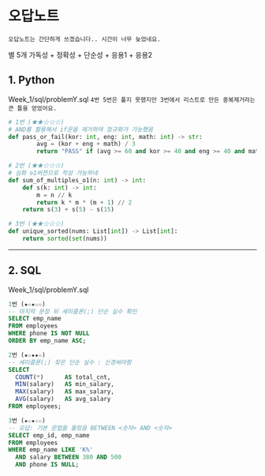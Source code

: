# 오답노트

`오답노트는 간단하게 쓰겠습니다.. 시간이 너무 늦었네요.`

별 5개
가독성 + 정확성 + 단순성 + 응용1 + 응용2

## 1. Python

Week_1/sql/problemY.sql
`4번 5번은 풀지 못했지만 3번에서 리스트로 만든 중복제거라는 큰 틀을 얻었어요.`

```py
# 1번 (★★☆☆☆)
# AND를 활용해서 if문을 제거하여 정규화가 가능했음
def pass_or_fail(kor: int, eng: int, math: int) -> str:
        avg = (kor + eng + math) / 3
        return "PASS" if (avg >= 60 and kor >= 40 and eng >= 40 and math >= 40) else "FAIL"

# 2번 (★★☆☆☆)
# 심화 o1버젼으로 작성 가능하네
def sum_of_multiples_o1(n: int) -> int:
    def s(k: int) -> int:
        m = n // k
        return k * m * (m + 1) // 2
    return s(3) + s(5) - s(15)

# 3번 (★★☆☆☆)
def unique_sorted(nums: List[int]) -> List[int]:
    return sorted(set(nums))

```

---

## 2. SQL

Week_1/sql/problemY.sql

```sql
1번 (★☆★☆☆)
-- 마지막 문장 뒤 세미콜론(;) 단순 실수 확인
SELECT emp_name
FROM employees
WHERE phone IS NOT NULL
ORDER BY emp_name ASC;

2번 (★☆★★☆)
-- 세미콜론(;) 잦은 단순 실수 : 신경써야함
SELECT
  COUNT(*)      AS total_cnt,
  MIN(salary)   AS min_salary,
  MAX(salary)   AS max_salary,
  AVG(salary)   AS avg_salary
FROM employees;

3번 (★☆★☆☆)
-- 오답: 기본 문법을 몰랐음 BETWEEN <숫자> AND <숫자>
SELECT emp_id, emp_name
FROM employees
WHERE emp_name LIKE 'K%'
  AND salary BETWEEN 380 AND 500
  AND phone IS NULL;


```
